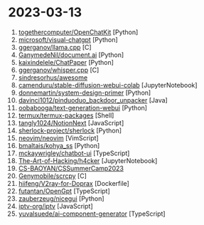 # 2023-03-13

1. [togethercomputer/OpenChatKit](https://github.com/togethercomputer/OpenChatKit "") [Python]
2. [microsoft/visual-chatgpt](https://github.com/microsoft/visual-chatgpt "Official repo for the paper: Visual ChatGPT: Talking, Drawing and Editing with Visual Foundation Models") [Python]
3. [ggerganov/llama.cpp](https://github.com/ggerganov/llama.cpp "Port of Facebook's LLaMA model in C/C++") [C]
4. [GanymedeNil/document.ai](https://github.com/GanymedeNil/document.ai "基于向量数据库与GPT3.5的通用本地知识库方案(A universal local knowledge base solution based on vector database and GPT3.5)") [Python]
5. [kaixindelele/ChatPaper](https://github.com/kaixindelele/ChatPaper "Use ChatGPT to summarize the arXiv papers.") [Python]
6. [ggerganov/whisper.cpp](https://github.com/ggerganov/whisper.cpp "Port of OpenAI's Whisper model in C/C++") [C]
7. [sindresorhus/awesome](https://github.com/sindresorhus/awesome "😎 Awesome lists about all kinds of interesting topics") 
8. [camenduru/stable-diffusion-webui-colab](https://github.com/camenduru/stable-diffusion-webui-colab "stable diffusion webui colab") [JupyterNotebook]
9. [donnemartin/system-design-primer](https://github.com/donnemartin/system-design-primer "Learn how to design large-scale systems. Prep for the system design interview. Includes Anki flashcards.") [Python]
10. [davinci1012/pinduoduo_backdoor_unpacker](https://github.com/davinci1012/pinduoduo_backdoor_unpacker "Samples and Unpacker of malicious backdoors and exploits developed and used by Pinduoduo") [Java]
11. [oobabooga/text-generation-webui](https://github.com/oobabooga/text-generation-webui "A gradio web UI for running Large Language Models like GPT-J 6B, OPT, GALACTICA, LLaMA, and Pygmalion.") [Python]
12. [termux/termux-packages](https://github.com/termux/termux-packages "A package build system for Termux.") [Shell]
13. [tangly1024/NotionNext](https://github.com/tangly1024/NotionNext "一个使用 NextJS + Notion API 实现的，部署在 Vercel 上的静态博客系统。为Notion和所有创作者设计。") [JavaScript]
14. [sherlock-project/sherlock](https://github.com/sherlock-project/sherlock "🔎 Hunt down social media accounts by username across social networks") [Python]
15. [neovim/neovim](https://github.com/neovim/neovim "Vim-fork focused on extensibility and usability") [VimScript]
16. [bmaltais/kohya_ss](https://github.com/bmaltais/kohya_ss "") [Python]
17. [mckaywrigley/chatbot-ui](https://github.com/mckaywrigley/chatbot-ui "A simple chatbot starter kit for OpenAI's chat model using Next.js, TypeScript, and Tailwind CSS.") [TypeScript]
18. [The-Art-of-Hacking/h4cker](https://github.com/The-Art-of-Hacking/h4cker "This repository is primarily maintained by Omar Santos (@santosomar) and includes thousands of resources related to ethical hacking / penetration testing, digital forensics and incident response (DFIR), vulnerability research, exploit development, reverse engineering, and more.") [JupyterNotebook]
19. [CS-BAOYAN/CSSummerCamp2023](https://github.com/CS-BAOYAN/CSSummerCamp2023 "") 
20. [Genymobile/scrcpy](https://github.com/Genymobile/scrcpy "Display and control your Android device") [C]
21. [hiifeng/V2ray-for-Doprax](https://github.com/hiifeng/V2ray-for-Doprax "The tool can install v2ray on the Doprax, including VMess and VLess protocols, it will automatically switch IP, you need to fork this projects, read readme.md and run it. Create By ifeng.") [Dockerfile]
22. [futantan/OpenGpt](https://github.com/futantan/OpenGpt "Create your own ChatGPT App in seconds.") [TypeScript]
23. [zauberzeug/nicegui](https://github.com/zauberzeug/nicegui "Create web-based UI with Python. The nice way.") [Python]
24. [iptv-org/iptv](https://github.com/iptv-org/iptv "Collection of publicly available IPTV channels from all over the world") [JavaScript]
25. [yuvalsuede/ai-component-generator](https://github.com/yuvalsuede/ai-component-generator "") [TypeScript]
